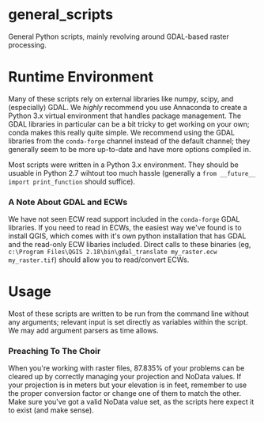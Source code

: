 # general_scripts
General Python scripts, mainly revolving around GDAL-based raster processing.

# Runtime Environment
Many of these scripts rely on external libraries like numpy, scipy, and (especially) GDAL. We _highly_ recommend you use Annaconda to create a Python 3.x virtual environment that handles package management. The GDAL libraries in particular can be a bit tricky to get working on your own; conda makes this really quite simple. We recommend using the GDAL libraries from the `conda-forge` channel instead of the default channel; they generally seem to be more up-to-date and have more options compiled in.

Most scripts were written in a Python 3.x environment. They should be usuable in Python 2.7 wihtout too much hassle (generally a `from __future__ import print_function` should suffice).

### A Note About GDAL and ECWs
We have not seen ECW read support included in the `conda-forge` GDAL libraries. If you need to read in ECWs, the easiest way we've found is to install QGIS, which comes with it's own python installation that has GDAL and the read-only ECW libaries included. Direct calls to these binaries (eg, `c:\Program Files\QGIS 2.18\bin\gdal_translate my_raster.ecw my_raster.tif`) should allow you to read/convert ECWs.

# Usage
Most of these scripts are written to be run from the command line without any arguments; relevant input is set directly as variables within the script. We may add argument parsers as time allows.

### Preaching To The Choir
When you're working with raster files, 87.835% of your problems can be cleared up by correctly managing your projection and NoData values. If your projection is in meters but your elevation is in feet, remember to use the proper conversion factor or change one of them to match the other. Make sure you've got a valid NoData value set, as the scripts here expect it to exist (and make sense).
